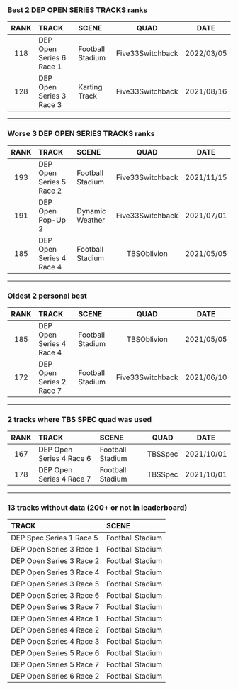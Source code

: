 ### Best 2 DEP OPEN SERIES TRACKS ranks
|RANK|TRACK|SCENE|QUAD|DATE|
|:---:|:---|:---|:---:|:---:|
|118|DEP Open Series 6 Race 1|Football Stadium|Five33Switchback|2022/03/05|
|128|DEP Open Series 3 Race 3|Karting Track|Five33Switchback|2021/08/16|
---
### Worse 3 DEP OPEN SERIES TRACKS ranks
|RANK|TRACK|SCENE|QUAD|DATE|
|:---:|:---|:---|:---:|:---:|
|193|DEP Open Series 5 Race 2|Football Stadium|Five33Switchback|2021/11/15|
|191|DEP Open Pop-Up 2|Dynamic Weather|Five33Switchback|2021/07/01|
|185|DEP Open Series 4 Race 4|Football Stadium|TBSOblivion|2021/05/05|
---
### Oldest 2 personal best
|RANK|TRACK|SCENE|QUAD|DATE|
|:---:|:---|:---|:---:|:---:|
|185|DEP Open Series 4 Race 4|Football Stadium|TBSOblivion|2021/05/05|
|172|DEP Open Series 2 Race 7|Football Stadium|Five33Switchback|2021/06/10|
---
### 2 tracks where TBS SPEC quad was used
|RANK|TRACK|SCENE|QUAD|DATE|
|:---:|:---|:---|:---:|:---:|
|167|DEP Open Series 4 Race 6|Football Stadium|TBSSpec|2021/10/01|
|178|DEP Open Series 4 Race 7|Football Stadium|TBSSpec|2021/10/01|
---
### 13 tracks without data (200+ or not in leaderboard)
|TRACK|SCENE|
|:---|:---|
|DEP Spec Series 1 Race 5|Football Stadium|
|DEP Open Series 3 Race 1|Football Stadium|
|DEP Open Series 3 Race 2|Football Stadium|
|DEP Open Series 3 Race 4|Football Stadium|
|DEP Open Series 3 Race 5|Football Stadium|
|DEP Open Series 3 Race 6|Football Stadium|
|DEP Open Series 3 Race 7|Football Stadium|
|DEP Open Series 4 Race 1|Football Stadium|
|DEP Open Series 4 Race 2|Football Stadium|
|DEP Open Series 4 Race 3|Football Stadium|
|DEP Open Series 5 Race 6|Football Stadium|
|DEP Open Series 5 Race 7|Football Stadium|
|DEP Open Series 6 Race 2|Football Stadium|
